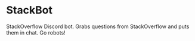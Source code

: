 # StackBot
StackOverflow Discord bot. Grabs questions from StackOverflow and puts them in chat. Go robots!
